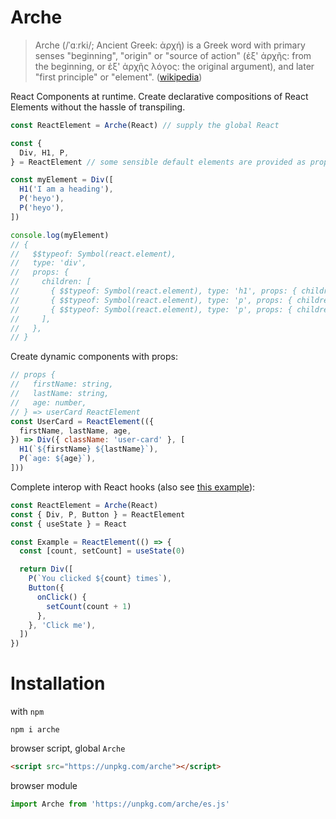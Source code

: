 # Arche
> Arche (/ˈɑːrki/; Ancient Greek: ἀρχή) is a Greek word with primary senses "beginning", "origin" or "source of action" (ἐξ' ἀρχῆς: from the beginning, οr ἐξ' ἀρχῆς λόγος: the original argument), and later "first principle" or "element". ([wikipedia](https://en.wikipedia.org/wiki/Arche))

React Components at runtime. Create declarative compositions of React Elements without the hassle of transpiling.

```javascript [playground]
const ReactElement = Arche(React) // supply the global React

const {
  Div, H1, P,
} = ReactElement // some sensible default elements are provided as property functions

const myElement = Div([
  H1('I am a heading'),
  P('heyo'),
  P('heyo'),
])

console.log(myElement)
// {
//   $$typeof: Symbol(react.element),
//   type: 'div',
//   props: {
//     children: [
//       { $$typeof: Symbol(react.element), type: 'h1', props: { children: 'I am a heading' } },
//       { $$typeof: Symbol(react.element), type: 'p', props: { children: 'heyo' } },
//       { $$typeof: Symbol(react.element), type: 'p', props: { children: 'heyo' } },
//     ],
//   },
// }
```

Create dynamic components with props:
```javascript [playground]
// props {
//   firstName: string,
//   lastName: string,
//   age: number,
// } => userCard ReactElement
const UserCard = ReactElement(({
  firstName, lastName, age,
}) => Div({ className: 'user-card' }, [
  H1(`${firstName} ${lastName}`),
  P(`age: ${age}`),
]))
```

Complete interop with React hooks (also see [this example](https://reactjs.org/docs/hooks-intro.html)):
```javascript [playground]
const ReactElement = Arche(React)
const { Div, P, Button } = ReactElement
const { useState } = React

const Example = ReactElement(() => {
  const [count, setCount] = useState(0)

  return Div([
    P(`You clicked ${count} times`),
    Button({
      onClick() {
        setCount(count + 1)
      },
    }, 'Click me'),
  ])
})
```

# Installation
with `npm`
```
npm i arche
```

browser script, global `Arche`
```html
<script src="https://unpkg.com/arche"></script>
```

browser module
```javascript
import Arche from 'https://unpkg.com/arche/es.js'
```
